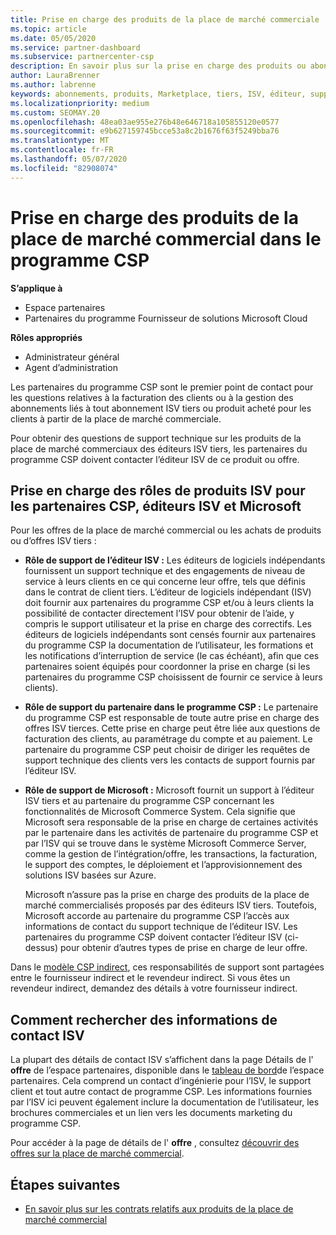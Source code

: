 ```yaml
---
title: Prise en charge des produits de la place de marché commerciale
ms.topic: article
ms.date: 05/05/2020
ms.service: partner-dashboard
ms.subservice: partnercenter-csp
description: En savoir plus sur la prise en charge des produits ou abonnements ISV tiers dans la place de marché commerciale du programme CSP.
author: LauraBrenner
ms.author: labrenne
keywords: abonnements, produits, Marketplace, tiers, ISV, éditeur, support, CSP
ms.localizationpriority: medium
ms.custom: SEOMAY.20
ms.openlocfilehash: 48ea03ae955e276b48e646718a105855120e0577
ms.sourcegitcommit: e9b627159745bcce53a8c2b1676f63f5249bba76
ms.translationtype: MT
ms.contentlocale: fr-FR
ms.lasthandoff: 05/07/2020
ms.locfileid: "82908074"
---
```

# <a name="support-for-commercial-marketplace-products-in-the-csp-program"></a>Prise en charge des produits de la place de marché commercial dans le programme CSP

**S’applique à**

- Espace partenaires
- Partenaires du programme Fournisseur de solutions Microsoft Cloud

**Rôles appropriés**

- Administrateur général
- Agent d’administration

Les partenaires du programme CSP sont le premier point de contact pour les questions relatives à la facturation des clients ou à la gestion des abonnements liés à tout abonnement ISV tiers ou produit acheté pour les clients à partir de la place de marché commerciale.

Pour obtenir des questions de support technique sur les produits de la place de marché commerciaux des éditeurs ISV tiers, les partenaires du programme CSP doivent contacter l’éditeur ISV de ce produit ou offre.

## <a name="support-roles-of-isv-products-for-csp-partners-isv-publishers-and-microsoft"></a>Prise en charge des rôles de produits ISV pour les partenaires CSP, éditeurs ISV et Microsoft

Pour les offres de la place de marché commercial ou les achats de produits ou d’offres ISV tiers :

- **Rôle de support de l’éditeur ISV :** Les éditeurs de logiciels indépendants fournissent un support technique et des engagements de niveau de service à leurs clients en ce qui concerne leur offre, tels que définis dans le contrat de client tiers. L’éditeur de logiciels indépendant (ISV) doit fournir aux partenaires du programme CSP et/ou à leurs clients la possibilité de contacter directement l’ISV pour obtenir de l’aide, y compris le support utilisateur et la prise en charge des correctifs. Les éditeurs de logiciels indépendants sont censés fournir aux partenaires du programme CSP la documentation de l’utilisateur, les formations et les notifications d’interruption de service (le cas échéant), afin que ces partenaires soient équipés pour coordonner la prise en charge (si les partenaires du programme CSP choisissent de fournir ce service à leurs clients).

- **Rôle de support du partenaire dans le programme CSP :** Le partenaire du programme CSP est responsable de toute autre prise en charge des offres ISV tierces. Cette prise en charge peut être liée aux questions de facturation des clients, au paramétrage du compte et au paiement. Le partenaire du programme CSP peut choisir de diriger les requêtes de support technique des clients vers les contacts de support fournis par l’éditeur ISV.

- **Rôle de support de Microsoft :** Microsoft fournit un support à l’éditeur ISV tiers et au partenaire du programme CSP concernant les fonctionnalités de Microsoft Commerce System. Cela signifie que Microsoft sera responsable de la prise en charge de certaines activités par le partenaire dans les activités de partenaire du programme CSP et par l’ISV qui se trouve dans le système Microsoft Commerce Server, comme la gestion de l’intégration/offre, les transactions, la facturation, le support des comptes, le déploiement et l’approvisionnement des solutions ISV basées sur Azure.

    Microsoft n’assure pas la prise en charge des produits de la place de marché commercialisés proposés par des éditeurs ISV tiers. Toutefois, Microsoft accorde au partenaire du programme CSP l’accès aux informations de contact du support technique de l’éditeur ISV. Les partenaires du programme CSP doivent contacter l’éditeur ISV (ci-dessus) pour obtenir d’autres types de prise en charge de leur offre.

Dans le [modèle CSP indirect](csp-overview.md#indirect-model), ces responsabilités de support sont partagées entre le fournisseur indirect et le revendeur indirect. Si vous êtes un revendeur indirect, demandez des détails à votre fournisseur indirect.

## <a name="how-to-find-isv-contact-information"></a>Comment rechercher des informations de contact ISV

La plupart des détails de contact ISV s’affichent dans la page Détails de l' **offre** de l’espace partenaires, disponible dans le [tableau de bord](https://partner.microsoft.com/dashboard)de l’espace partenaires. Cela comprend un contact d’ingénierie pour l’ISV, le support client et tout autre contact de programme CSP. Les informations fournies par l’ISV ici peuvent également inclure la documentation de l’utilisateur, les brochures commerciales et un lien vers les documents marketing du programme CSP.

Pour accéder à la page de détails de l' **offre** , consultez [découvrir des offres sur la place de marché commercial](csp-commercial-marketplace-discover.md#view-marketplace-offers-in-partner-center).

## <a name="next-steps"></a>Étapes suivantes

- [En savoir plus sur les contrats relatifs aux produits de la place de marché commercial](csp-commercial-marketplace-contracting.md)
